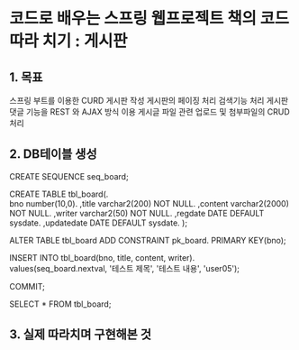 # 코드로 배우는 스프링 웹프로젝트 책의 코드 따라 치기 : 게시판

## 1. 목표
스프링 부트를 이용한 CURD 게시판 작성
게시판의 페이징 처리
검색기능 처리
게시판 댓글 기능을 REST 와 AJAX 방식 이용
게시글 파일 관련 업로드 및 첨부파일의 CRUD처리

## 2. DB테이블 생성
CREATE SEQUENCE	seq_board;

CREATE TABLE tbl_board(.   
	bno number(10,0). 
	,title varchar2(200) NOT NULL. 
	,content varchar2(2000) NOT NULL. 
	,writer varchar2(50) NOT NULL. 
	,regdate DATE DEFAULT sysdate. 
	,updatedate DATE DEFAULT sysdate. 
);

ALTER TABLE tbl_board ADD CONSTRAINT pk_board. 
PRIMARY KEY(bno);

INSERT INTO tbl_board(bno, title, content, writer). 
values(seq_board.nextval, '테스트 제목', '테스트 내용', 'user05');

COMMIT;

SELECT * FROM tbl_board;

## 3. 실제 따라치며 구현해본 것
